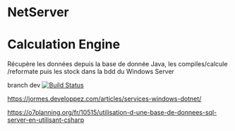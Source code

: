 # NetServer


# Calculation Engine

Récupère les données depuis la base de donnée Java, les compiles/calcule /reformate puis les stock dans la bdd du Windows Server

branch dev
[![Build Status](https://travis-ci.org/SRIMBAULTGuillaume/NetServer.svg?branch=origin%2Fdev)](https://travis-ci.org/SRIMBAULTGuillaume/NetServer)


https://jormes.developpez.com/articles/services-windows-dotnet/  

https://o7planning.org/fr/10515/utilisation-d-une-base-de-donnees-sql-server-en-utilisant-csharp

